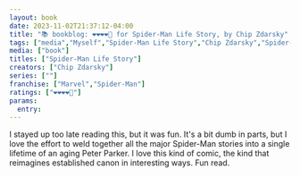 ```yaml
---
layout: book
date: 2023-11-02T21:37:12-04:00
title: "📚 bookblog: ❤️❤️❤️❤️🖤 for Spider-Man Life Story, by Chip Zdarsky"
tags: ["media","Myself","Spider-Man Life Story","Chip Zdarsky","Spider-Man","canon","comics"]
media: ["book"]
titles: ["Spider-Man Life Story"]
creators: ["Chip Zdarsky"]
series: [""]
franchise: ["Marvel","Spider-Man"]
ratings: ["❤️❤️❤️❤️🖤"]
params:
  entry:
---
```


I stayed up too late reading this, but it was fun. It's a bit dumb in parts, but I love the effort to weld together all the major Spider-Man stories into a single lifetime of an aging Peter Parker. I love this kind of comic, the kind that reimagines established canon in interesting ways. Fun read.
